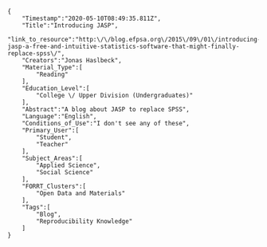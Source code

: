 
    {
        "Timestamp":"2020-05-10T08:49:35.811Z",
        "Title":"Introducing JASP",
        "link_to_resource":"http:\/\/blog.efpsa.org\/2015\/09\/01\/introducing-jasp-a-free-and-intuitive-statistics-software-that-might-finally-replace-spss\/",
        "Creators":"Jonas Haslbeck",
        "Material_Type":[
            "Reading"
        ],
        "Education_Level":[
            "College \/ Upper Division (Undergraduates)"
        ],
        "Abstract":"A blog about JASP to replace SPSS",
        "Language":"English",
        "Conditions_of_Use":"I don't see any of these",
        "Primary_User":[
            "Student",
            "Teacher"
        ],
        "Subject_Areas":[
            "Applied Science",
            "Social Science"
        ],
        "FORRT_Clusters":[
            "Open Data and Materials"
        ],
        "Tags":[
            "Blog",
            "Reproducibility Knowledge"
        ]
    }
